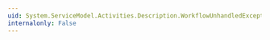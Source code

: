 ```yaml
---
uid: System.ServiceModel.Activities.Description.WorkflowUnhandledExceptionBehavior.#ctor
internalonly: False
---
```

